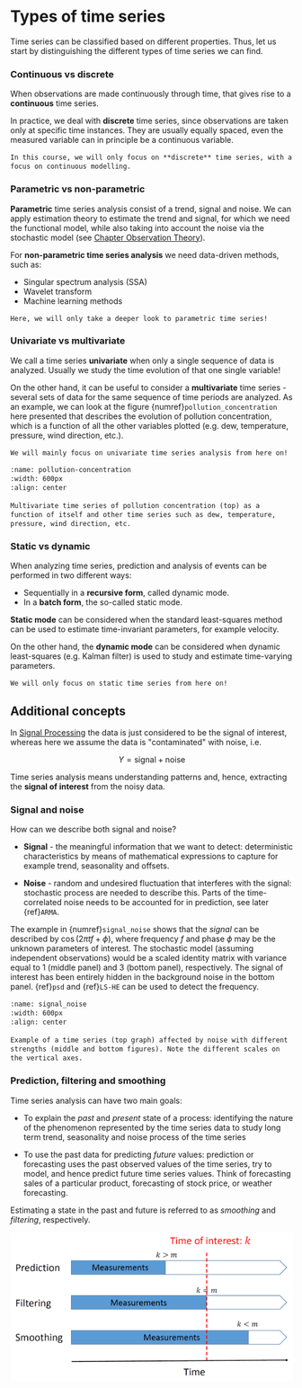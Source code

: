 # Types of time series

Time series can be classified based on different properties. Thus, let us start by distinguishing the different types of time series we can find.

### Continuous vs discrete

When observations are made continuously through time, that gives rise to a **continuous** time series.

In practice, we deal with **discrete** time series, since observations are taken only at specific time instances. They are usually equally spaced, even the measured variable can in
principle be a continuous variable.


```{note}
In this course, we will only focus on **discrete** time series, with a focus on continuous modelling.
```

### Parametric vs non-parametric

**Parametric** time series analysis consist of a trend, signal and noise. We can apply estimation theory to estimate the trend and signal, for which we need the functional model, while also taking into account the noise via the stochastic model (see [Chapter Observation Theory](OT)).

For **non-parametric time series analysis** we need data-driven methods, such as:
  * Singular spectrum analysis (SSA)
  * Wavelet transform
  * Machine learning methods

```{note}
Here, we will only take a deeper look to parametric time series!
```

### Univariate vs multivariate

We call a time series **univariate** when only a single sequence of data is analyzed. Usually we study the time evolution of that one single variable!

On the other hand, it can be useful to consider a **multivariate** time series - several sets of data for the same sequence of time periods are analyzed. As an example, we can look at the figure {numref}`pollution_concentration` here presented that describes the evolution of pollution concentration, which is a function of all the other variables plotted (e.g. dew, temperature, pressure, wind direction, etc.).

```{note}
We will mainly focus on univariate time series analysis from here on!
```

```{figure} ./figs/pollution_concentration.png
:name: pollution-concentration
:width: 600px
:align: center

Multivariate time series of pollution concentration (top) as a function of itself and other time series such as dew, temperature, pressure, wind direction, etc.
```

### Static vs dynamic

When analyzing time series, prediction and analysis of events can be performed in two different ways:

* Sequentially in a **recursive form**, called dynamic mode.
* In a **batch form**, the so-called static mode.

**Static mode** can be considered when the standard least-squares method can be used to estimate time-invariant parameters, for example velocity.

On the other hand, the **dynamic mode** can be considered when dynamic least-squares (e.g. Kalman filter) is used to study and estimate time-varying parameters.

```{note}
We will only focus on static time series from here on!
```

## Additional concepts

In [Signal Processing](SP) the data is just considered to be the signal of interest, whereas here we assume the data is "contaminated" with noise, i.e.

$$Y = \text{signal} + \text{noise} $$

Time series analysis means understanding patterns and, hence, extracting the **signal of interest** from the noisy data.

### Signal and noise

How can we describe both signal and noise?

* **Signal** - the meaningful information that we want to detect: deterministic characteristics by means of mathematical expressions to capture for example trend, seasonality and offsets.

* **Noise** - random and undesired fluctuation that interferes with the signal: stochastic process are needed to describe this. Parts of the time-correlated noise  needs to be accounted for in prediction, see later {ref}`ARMA`. 

The example in {numref}`signal_noise` shows that the *signal* can be described by $\cos(2\pi t f + \phi)$, where frequency $f$ and phase $\phi$ may be the unknown parameters of interest. The stochastic model (assuming independent observations) would be a scaled identity matrix with variance equal to 1 (middle panel) and 3 (bottom panel), respectively. The signal of interest has been entirely hidden in the background noise in the bottom panel. {ref}`psd` and {ref}`LS-HE` can be used to detect the frequency.

```{figure} ./figs/signal_noise.png
:name: signal_noise
:width: 600px
:align: center

Example of a time series (top graph) affected by noise with different strengths (middle and bottom figures). Note the different scales on the vertical axes.
```

### Prediction, filtering and smoothing

Time series analysis can have two main goals:

* To explain the *past* and *present* state of a process:
identifying the nature of the phenomenon represented by the time series data to study long term
trend, seasonality and noise process of the time series

* To use the past data for predicting *future* values: prediction or forecasting uses the past observed values of the time series, try to model, and
hence predict future time series values. Think of forecasting sales of a particular product,
forecasting of stock price, or weather forecasting.

Estimating a state in the past and future is referred to as *smoothing* and *filtering*, respectively.


![prediction](./figs/prediction.png "prediction")
